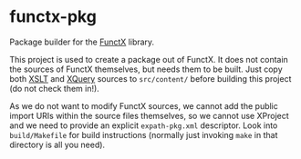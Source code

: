 functx-pkg
==========

Package builder for the [FunctX](http://functx.com/) library.

This project is used to create a package out of FunctX.  It does not
contain the sources of FunctX themselves, but needs them to be built.
Just copy both [XSLT](http://xsltfunctions.com/xsl/download.html) and
[XQuery](http://xqueryfunctions.com/xq/download.html) sources to
`src/content/` before building this project (do not check them in!).

As we do not want to modify FunctX sources, we cannot add the public
import URIs within the source files themselves, so we cannot use
XProject and we need to provide an explicit `expath-pkg.xml`
descriptor.  Look into `build/Makefile` for build instructions
(normally just invoking `make` in that directory is all you need).
